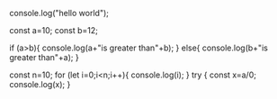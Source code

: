 console.log("hello world");

const a=10;
const b=12;

if (a>b){
    console.log(a+"is greater than"+b);
} else{
    console.log(b+"is greater than"+a);
}

const n=10;
for (let i=0;i<n;i++){
    console.log(i);
}
try {
    const x=a/0;
    console.log(x);
}